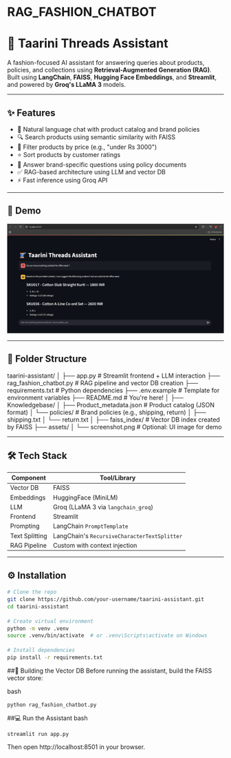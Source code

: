 # RAG_FASHION_CHATBOT
# 🧵 Taarini Threads Assistant

A fashion-focused AI assistant for answering queries about products, policies, and collections using **Retrieval-Augmented Generation (RAG)**. Built using **LangChain**, **FAISS**, **Hugging Face Embeddings**, and **Streamlit**, and powered by **Groq's LLaMA 3** models.

---

## ✨ Features

- 💬 Natural language chat with product catalog and brand policies
- 🔍 Search products using semantic similarity with FAISS
- 🎯 Filter products by price (e.g., "under Rs 3000")
- ⭐ Sort products by customer ratings
- 📑 Answer brand-specific questions using policy documents
- ✅ RAG-based architecture using LLM and vector DB
- ⚡ Fast inference using Groq API

---

## 🚀 Demo

![screenshot](assets/Screenshot.png) <!-- optional: replace or remove if not available -->

---

## 📁 Folder Structure
taarini-assistant/
│
├── app.py # Streamlit frontend + LLM interaction
├── rag_fashion_chatbot.py # RAG pipeline and vector DB creation
├── requirements.txt # Python dependencies
├── .env.example # Template for environment variables
├── README.md # You're here!
│
├── Knowledgebase/
│ ├── Product_metadata.json # Product catalog (JSON format)
│ └── policies/ # Brand policies (e.g., shipping, return)
│ ├── shipping.txt
│ └── return.txt
│
├── faiss_index/ # Vector DB index created by FAISS
├── assets/
│ └── screenshot.png # Optional: UI image for demo


---

## 🛠️ Tech Stack

| Component        | Tool/Library                          |
|------------------|----------------------------------------|
| Vector DB        | FAISS                                 |
| Embeddings       | HuggingFace (MiniLM)                  |
| LLM              | Groq (LLaMA 3 via `langchain_groq`)   |
| Frontend         | Streamlit                             |
| Prompting        | LangChain `PromptTemplate`            |
| Text Splitting   | LangChain's `RecursiveCharacterTextSplitter` |
| RAG Pipeline     | Custom with context injection         |

---

## ⚙️ Installation

```bash
# Clone the repo
git clone https://github.com/your-username/taarini-assistant.git
cd taarini-assistant

# Create virtual environment
python -m venv .venv
source .venv/bin/activate  # or .venv\Scripts\activate on Windows

# Install dependencies
pip install -r requirements.txt
```

##🧠 Building the Vector DB
Before running the assistant, build the FAISS vector store:

bash
```
python rag_fashion_chatbot.py
```
##💻 Run the Assistant
bash
```
streamlit run app.py
```
Then open http://localhost:8501 in your browser.

